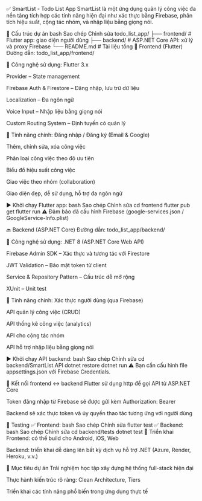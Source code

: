 ✅ SmartList - Todo List App
SmartList là một ứng dụng quản lý công việc đa nền tảng tích hợp các tính năng hiện đại như xác thực bằng Firebase, phân tích hiệu suất, cộng tác nhóm, và nhập liệu bằng giọng nói.

📁 Cấu trúc dự án
bash
Sao chép
Chỉnh sửa
todo_list_app/
├── frontend/     # Flutter app: giao diện người dùng
├── backend/      # ASP.NET Core API: xử lý và proxy Firebase
└── README.md     # Tài liệu tổng
📱 Frontend (Flutter)
Đường dẫn: todo_list_app/frontend/

🔧 Công nghệ sử dụng:
Flutter 3.x

Provider – State management

Firebase Auth & Firestore – Đăng nhập, lưu trữ dữ liệu

Localization – Đa ngôn ngữ

Voice Input – Nhập liệu bằng giọng nói

Custom Routing System – Định tuyến có quản lý

🧩 Tính năng chính:
Đăng nhập / Đăng ký (Email & Google)

Thêm, chỉnh sửa, xóa công việc

Phân loại công việc theo độ ưu tiên

Biểu đồ hiệu suất công việc

Giao việc theo nhóm (collaboration)

Giao diện đẹp, dễ sử dụng, hỗ trợ đa ngôn ngữ

▶️ Khởi chạy Flutter app:
bash
Sao chép
Chỉnh sửa
cd frontend
flutter pub get
flutter run
⚠️ Đảm bảo đã cấu hình Firebase (google-services.json / GoogleService-Info.plist)

🔙 Backend (ASP.NET Core)
Đường dẫn: todo_list_app/backend/

🔧 Công nghệ sử dụng:
.NET 8 (ASP.NET Core Web API)

Firebase Admin SDK – Xác thực và tương tác với Firestore

JWT Validation – Bảo mật token từ client

Service & Repository Pattern – Cấu trúc dễ mở rộng

XUnit – Unit test

🧩 Tính năng chính:
Xác thực người dùng (qua Firebase)

API quản lý công việc (CRUD)

API thống kê công việc (analytics)

API cho cộng tác nhóm

API hỗ trợ nhập liệu bằng giọng nói

▶️ Khởi chạy API backend:
bash
Sao chép
Chỉnh sửa
cd backend/SmartList.API
dotnet restore
dotnet run
⚠️ Bạn cần cấu hình file appsettings.json với Firebase Credentials.

🔗 Kết nối frontend ↔ backend
Flutter sử dụng http để gọi API từ ASP.NET Core

Token đăng nhập từ Firebase sẽ được gửi kèm Authorization: Bearer <token>

Backend sẽ xác thực token và ủy quyền thao tác tương ứng với người dùng

🧪 Testing
✅ Frontend:
bash
Sao chép
Chỉnh sửa
flutter test
✅ Backend:
bash
Sao chép
Chỉnh sửa
cd backend/tests
dotnet test
🚀 Triển khai
Frontend: có thể build cho Android, iOS, Web

Backend: triển khai dễ dàng lên bất kỳ dịch vụ hỗ trợ .NET (Azure, Render, Heroku, v.v.)

📌 Mục tiêu dự án
Trải nghiệm học tập xây dựng hệ thống full-stack hiện đại

Thực hành kiến trúc rõ ràng: Clean Architecture, Tiers

Triển khai các tính năng phổ biến trong ứng dụng thực tế
